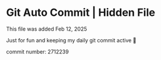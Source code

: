 # Git Auto Commit | Hidden File

This file was added Feb 12, 2025

Just for fun and keeping my daily git commit active 🤪

commit number: 2712239

